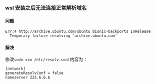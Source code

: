 ### wsl 安装之后无法连接正常解析域名

#### 问题
```log
Err:4 http://archive.ubuntu.com/ubuntu bionic-backports InRelease
  Temporary failure resolving 'archive.ubuntu.com'
```

#### 解决
修改`sudo vim /etc/resolv.conf`内容为： 

```log
[network]
generateResolvConf = false
nameserver 223.6.6.6
```
